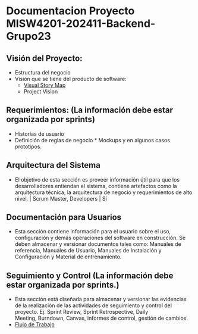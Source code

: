 # Documentacion Proyecto MISW4201-202411-Backend-Grupo23

## Visión del Proyecto:
* Estructura del negocio
* Visión que se tiene del producto de software:
    - [Visual Story Map](Visual-Story-Map)
    - Project Vision
## Requerimientos: (La información debe estar organizada por sprints)
* Historias de usuario
* Definición de reglas de negocio
* Mockups y en algunos casos prototipos. 
## Arquitectura del Sistema
* El objetivo de esta sección es proveer información útil para que los desarrolladores entiendan el sistema, contiene artefactos como la arquitectura técnica, la arquitectura de negocio y requerimientos de alto nivel. | Scrum Master, Developers | Sí
## Documentación para Usuarios 
* Esta sección contiene información para el usuario sobre el uso, configuración y demás operaciones del software en construcción. Se deben almacenar y versionar documentos tales como: Manuales de referencia, Manuales de Usuario, Manuales de Instalación y Configuración y Material de entrenamiento.
## Seguimiento y Control (La información debe estar organizada por sprints.)
* Esta sección está diseñada para almacenar y versionar las evidencias de la realización de las actividades de seguimiento y control del proyecto. Ej. Sprint Review, Sprint Retrospective, Daily Meeting, Burndown, Canvas, informes de control, gestión de cambios.
* [Flujo de Trabajo](Flujo-de-trabajo)
